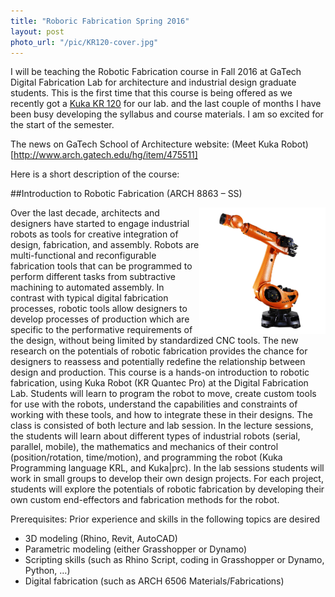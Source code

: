 ```yaml
---
title: "Roboric Fabrication Spring 2016"
layout: post
photo_url: "/pic/KR120-cover.jpg"
---
```


I will be teaching the Robotic Fabrication course in Fall 2016 at GaTech Digital Fabrication Lab for architecture and industrial design graduate students. This is the first time that this course is being offered as we recently got a [Kuka KR 120](http://www.kuka-robotics.com/usa/en/products/industrial_robots/high/pro/kr120_r2500_pro/) for our lab.  and the last couple of months I have been busy developing the syllabus and course materials. I am so excited for the start of the semester. 

The news on GaTech School of Architecture website: (Meet Kuka Robot)[http://www.arch.gatech.edu/hg/item/475511]

Here is a short description of the course:

##Introduction to Robotic Fabrication (ARCH 8863 – SS)	 

<img src="/pic/KR120.jpg" width="40%" align="right">
Over the last decade, architects and designers have started to engage industrial robots as tools for creative integration of design, fabrication, and assembly. Robots are multi-functional and reconfigurable fabrication tools that can be programmed to perform different tasks from subtractive machining to automated assembly. In contrast with typical digital fabrication processes, robotic tools allow designers to develop processes of production which are specific to the performative requirements of the design, without being limited by standardized CNC tools. The new research on the potentials of robotic fabrication provides the chance for designers to reassess and potentially redefine the relationship between design and production. 
This course is a hands-on introduction to robotic fabrication, using Kuka Robot (KR Quantec Pro) at the Digital Fabrication Lab. Students will learn to program the robot to move, create custom tools for use with the robots, understand the capabilities and constraints of working with these tools, and how to integrate these in their designs. The class is consisted of both lecture and lab session. In the lecture sessions, the students will learn about different types of industrial robots (serial, parallel, mobile), the mathematics and mechanics of their control (position/rotation, time/motion), and programming the robot (Kuka Programming language KRL, and Kuka|prc). In the lab sessions students will work in small groups to develop their own design projects. For each project, students will explore the potentials of robotic fabrication by developing their own custom end-effectors and fabrication methods for the robot. 

Prerequisites: 
Prior experience and skills in the following topics are desired 

- 3D modeling (Rhino, Revit, AutoCAD)
- Parametric modeling (either Grasshopper or Dynamo)
- Scripting skills (such as Rhino Script, coding in Grasshopper or Dynamo, Python, …) 
- Digital fabrication (such as ARCH 6506 Materials/Fabrications)
